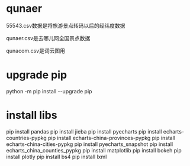 # qunaer


55543.csv数据是将旅游景点转码以后的经纬度数据


qunaer.csv是去哪儿网全国景点数据


qunacom.csv是词云图用


# upgrade pip
python -m pip install --upgrade pip

# install libs
pip install pandas
pip install jieba
pip install pyecharts
pip install echarts-countries-pypkg
pip install echarts-china-provinces-pypkg
pip install echarts-china-cities-pypkg
pip install pyecharts_snapshot
pip install echarts_china_counties_pypkg
pip install matplotlib
pip install bokeh
pip install plotly
pip install bs4
pip install lxml
